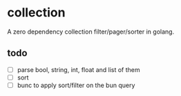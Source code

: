 # collection

A zero dependency collection filter/pager/sorter in golang.

## todo

* [ ] parse bool, string, int, float and list of them
* [ ] sort
* [ ] bunc to apply sort/filter on the bun query